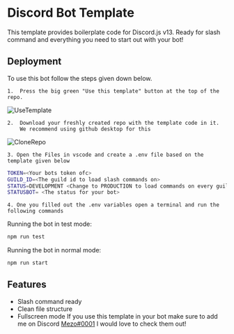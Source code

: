 
# Discord Bot Template

This template provides boilerplate code for Discord.js v13. Ready for slash command and everything you need to start out with your bot!
## Deployment

To use this bot follow the steps given down below.

    1.  Press the big green "Use this template" button at the top of the repo.
![UseTemplate](https://cdn.discordapp.com/attachments/926292185748496446/979030135854477322/unknown.png)

    2.  Download your freshly created repo with the template code in it. 
        We recommend using github desktop for this
![CloneRepo](https://cdn.discordapp.com/attachments/926292185748496446/979031472000344124/unknown.png)

    3. Open the Files in vscode and create a .env file based on the template given below

```bash
TOKEN=<Your bots token ofc>
GUILD_ID=<The guild id to load slash commands on>
STATUS=DEVELOPMENT <Change to PRODUCTION to load commands on every guild>
STATUSBOT= <The status for your bot>
```
    4. One you filled out the .env variables open a terminal and run the following commands

Running the bot in test mode:
```bash
npm run test
```

Running the bot in normal mode:
```bash
npm run start
```

## Features

- Slash command ready
- Clean file structure
- Fullscreen mode
If you use this template in your bot make sure to add me on Discord [Mezo#0001](https://discord.com/users/347077478726238228)
I would love to check them out!


